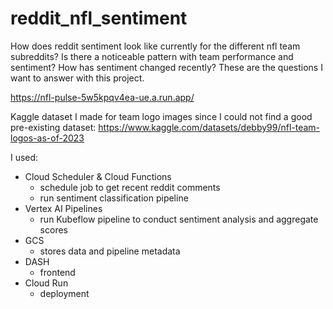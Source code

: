 # reddit_nfl_sentiment
How does reddit sentiment look like currently for the different nfl team subreddits? Is there a noticeable pattern with team performance and sentiment? How has sentiment changed recently? These are the questions I want to answer with this project. 

https://nfl-pulse-5w5kpqv4ea-ue.a.run.app/

Kaggle dataset I made for team logo images since I could not find a good pre-existing dataset: https://www.kaggle.com/datasets/debby99/nfl-team-logos-as-of-2023

I used: 
- Cloud Scheduler & Cloud Functions
    - schedule job to get recent reddit comments
    - run sentiment classification pipeline
- Vertex AI Pipelines
    - run Kubeflow pipeline to conduct sentiment analysis and aggregate scores
- GCS
    - stores data and pipeline metadata
- DASH
    - frontend
- Cloud Run
    - deployment